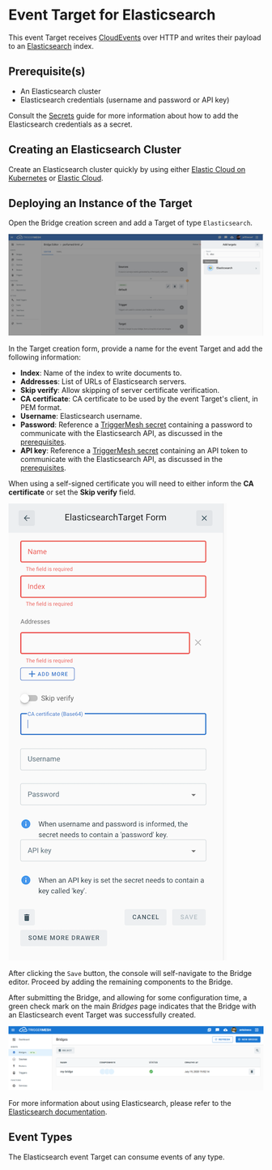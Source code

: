# Event Target for Elasticsearch

This event Target receives [CloudEvents][ce] over HTTP and writes their payload to an [Elasticsearch][es] index.

## Prerequisite(s)

- An Elasticsearch cluster
- Elasticsearch credentials (username and password or API key)

Consult the [Secrets](../guides/secrets.md) guide for more information about
how to add the Elasticsearch credentials as a secret.

## Creating an Elasticsearch Cluster

Create an Elasticsearch cluster quickly by using either [Elastic Cloud on Kubernetes][eck] or [Elastic Cloud][elasticcloud].

## Deploying an Instance of the Target

Open the Bridge creation screen and add a Target of type `Elasticsearch`.

![Adding a Elasticsearch Target](../images/elasticsearch-target/create-bridge-1.png)

In the Target creation form, provide a name for the event Target and add the following information:

- **Index**: Name of the index to write documents to.
- **Addresses**: List of URLs of Elasticsearch servers.
- **Skip verify**: Allow skipping of server certificate verification.
- **CA certificate**: CA certificate to be used by the event Target's client, in PEM format.
- **Username**: Elasticsearch username.
- **Password**:  Reference a [TriggerMesh secret](../guides/secrets.md) containing a password to communicate with the Elasticsearch API, as discussed in the [prerequisites](#prerequisites).
- **API key**: Reference a [TriggerMesh secret](../guides/secrets.md) containing an API token to communicate with the Elasticsearch API, as discussed in the [prerequisites](#prerequisites).

When using a self-signed certificate you will need to either inform the **CA certificate** or set the **Skip verify** field.

![Elastic target form](../images/elasticsearch-target/create-bridge-2.png)

After clicking the `Save` button, the console will self-navigate to the Bridge editor. Proceed by adding the remaining components to the Bridge.

After submitting the Bridge, and allowing for some configuration time, a green check mark on the main _Bridges_ page indicates that the Bridge with an Elasticsearch event Target was successfully created.

![Bridge status](../images/bridge-status-green.png)

For more information about using Elasticsearch, please refer to the [Elasticsearch documentation][docs].

## Event Types

The Elasticsearch event Target can consume events of any type.

[eck]: https://github.com/elastic/cloud-on-k8s
[elasticcloud]: https://www.elastic.co/cloud/
[es]:https://www.elastic.co/elasticsearch/
[docs]:https://www.elastic.co/guide/index.html
[ce]: https://cloudevents.io
